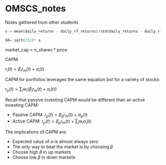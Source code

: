 # OMSCS_notes
Notes gathered from other students

```python
s = mean(daily_returns - daily_rf_returns)/std(daily_returns - daily_rf_returns)

SR= sqrt(252)* s
```

market_cap = n_shares * price

CAPM

$r_i(t) = \beta_i r_m(t) + \alpha_i(t)$

CAPM for portfolios leverages the same equation but for a variety of stocks:

$r_p(t) = \sum_{i} w_i (\beta_i r_m(t) + \alpha_i(t))$

Recall that passive investing CAPM would be different than an active investing CAPM:

- Passive CAPM: $r_p(t) = \beta_p r_m(t) + \alpha_p(t)$
- Active CAPM: $r_p(t) = \beta_p r_m(t) +  \sum_{i} w_i \alpha_i(t)$

 The implications of CAPM are:

- Expected value of $\alpha$ is almost always zero
- The only way to beat the market is by choosing $\beta$
- Choose high $\beta$ in up markets
- Choose low $\beta$ in down markets
